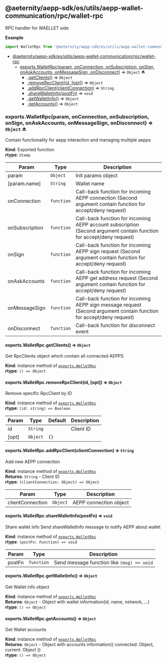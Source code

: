 <a id="module_@aeternity/aepp-sdk/es/utils/aepp-wallet-communication/rpc/wallet-rpc"></a>

## @aeternity/aepp-sdk/es/utils/aepp-wallet-communication/rpc/wallet-rpc
RPC handler for WAELLET side

**Example**  
```js
import WalletRpc from '@aeternity/aepp-sdk/es/utils/aepp-wallet-communication/rpc/wallet-rpc'
```

* [@aeternity/aepp-sdk/es/utils/aepp-wallet-communication/rpc/wallet-rpc](#module_@aeternity/aepp-sdk/es/utils/aepp-wallet-communication/rpc/wallet-rpc)
    * [exports.WalletRpc(param, onConnection, onSubscription, onSign, onAskAccounts, onMessageSign, onDisconnect)](#exp_module_@aeternity/aepp-sdk/es/utils/aepp-wallet-communication/rpc/wallet-rpc--exports.WalletRpc) ⇒ `Object` ⏏
        * [.getClients()](#module_@aeternity/aepp-sdk/es/utils/aepp-wallet-communication/rpc/wallet-rpc--exports.WalletRpc+getClients) ⇒ `Object`
        * [.removeRpcClient(id, [opt])](#module_@aeternity/aepp-sdk/es/utils/aepp-wallet-communication/rpc/wallet-rpc--exports.WalletRpc+removeRpcClient) ⇒ `Object`
        * [.addRpcClient(clientConnection)](#module_@aeternity/aepp-sdk/es/utils/aepp-wallet-communication/rpc/wallet-rpc--exports.WalletRpc+addRpcClient) ⇒ `String`
        * [.shareWalletInfo(postFn)](#module_@aeternity/aepp-sdk/es/utils/aepp-wallet-communication/rpc/wallet-rpc--exports.WalletRpc+shareWalletInfo) ⇒ `void`
        * [.getWalletInfo()](#module_@aeternity/aepp-sdk/es/utils/aepp-wallet-communication/rpc/wallet-rpc--exports.WalletRpc+getWalletInfo) ⇒ `Object`
        * [.getAccounts()](#module_@aeternity/aepp-sdk/es/utils/aepp-wallet-communication/rpc/wallet-rpc--exports.WalletRpc+getAccounts) ⇒ `Object`

<a id="exp_module_@aeternity/aepp-sdk/es/utils/aepp-wallet-communication/rpc/wallet-rpc--exports.WalletRpc"></a>

### exports.WalletRpc(param, onConnection, onSubscription, onSign, onAskAccounts, onMessageSign, onDisconnect) ⇒ `Object` ⏏
Contain functionality for aepp interaction and managing multiple aepps

**Kind**: Exported function  
**rtype**: `Stamp`

| Param | Type | Description |
| --- | --- | --- |
| param | `Object` | Init params object |
| [param.name] | `String` | Wallet name |
| onConnection | `function` | Call-back function for incoming AEPP connection (Second argument contain function for accept/deny request) |
| onSubscription | `function` | Call-back function for incoming AEPP account subscription (Second argument contain function for accept/deny request) |
| onSign | `function` | Call-back function for incoming AEPP sign request (Second argument contain function for accept/deny request) |
| onAskAccounts | `function` | Call-back function for incoming AEPP get address request (Second argument contain function for accept/deny request) |
| onMessageSign | `function` | Call-back function for incoming AEPP sign message request (Second argument contain function for accept/deny request) |
| onDisconnect | `function` | Call-back function for disconnect event |

<a id="module_@aeternity/aepp-sdk/es/utils/aepp-wallet-communication/rpc/wallet-rpc--exports.WalletRpc+getClients"></a>

#### exports.WalletRpc.getClients() ⇒ `Object`
Get RpcClients object which contain all connected AEPPS

**Kind**: instance method of [`exports.WalletRpc`](#exp_module_@aeternity/aepp-sdk/es/utils/aepp-wallet-communication/rpc/wallet-rpc--exports.WalletRpc)  
**rtype**: `() => Object`
<a id="module_@aeternity/aepp-sdk/es/utils/aepp-wallet-communication/rpc/wallet-rpc--exports.WalletRpc+removeRpcClient"></a>

#### exports.WalletRpc.removeRpcClient(id, [opt]) ⇒ `Object`
Remove specific RpcClient by ID

**Kind**: instance method of [`exports.WalletRpc`](#exp_module_@aeternity/aepp-sdk/es/utils/aepp-wallet-communication/rpc/wallet-rpc--exports.WalletRpc)  
**rtype**: `(id: string) => Boolean`

| Param | Type | Default | Description |
| --- | --- | --- | --- |
| id | `String` |  | Client ID |
| [opt] | `Object` | <code>{}</code> |  |

<a id="module_@aeternity/aepp-sdk/es/utils/aepp-wallet-communication/rpc/wallet-rpc--exports.WalletRpc+addRpcClient"></a>

#### exports.WalletRpc.addRpcClient(clientConnection) ⇒ `String`
Add new AEPP connection

**Kind**: instance method of [`exports.WalletRpc`](#exp_module_@aeternity/aepp-sdk/es/utils/aepp-wallet-communication/rpc/wallet-rpc--exports.WalletRpc)  
**Returns**: `String` - Client ID  
**rtype**: `(clientConnection: Object) => Object`

| Param | Type | Description |
| --- | --- | --- |
| clientConnection | `Object` | AEPP connection object |

<a id="module_@aeternity/aepp-sdk/es/utils/aepp-wallet-communication/rpc/wallet-rpc--exports.WalletRpc+shareWalletInfo"></a>

#### exports.WalletRpc.shareWalletInfo(postFn) ⇒ `void`
Share wallet info
Send shareWalletInfo message to notify AEPP about wallet

**Kind**: instance method of [`exports.WalletRpc`](#exp_module_@aeternity/aepp-sdk/es/utils/aepp-wallet-communication/rpc/wallet-rpc--exports.WalletRpc)  
**rtype**: `(postFn: Function) => void`

| Param | Type | Description |
| --- | --- | --- |
| postFn | `function` | Send message function like `(msg) => void` |

<a id="module_@aeternity/aepp-sdk/es/utils/aepp-wallet-communication/rpc/wallet-rpc--exports.WalletRpc+getWalletInfo"></a>

#### exports.WalletRpc.getWalletInfo() ⇒ `Object`
Get Wallet info object

**Kind**: instance method of [`exports.WalletRpc`](#exp_module_@aeternity/aepp-sdk/es/utils/aepp-wallet-communication/rpc/wallet-rpc--exports.WalletRpc)  
**Returns**: `Object` - Object with wallet information(id, name, network, ...)  
**rtype**: `() => Object`
<a id="module_@aeternity/aepp-sdk/es/utils/aepp-wallet-communication/rpc/wallet-rpc--exports.WalletRpc+getAccounts"></a>

#### exports.WalletRpc.getAccounts() ⇒ `Object`
Get Wallet accounts

**Kind**: instance method of [`exports.WalletRpc`](#exp_module_@aeternity/aepp-sdk/es/utils/aepp-wallet-communication/rpc/wallet-rpc--exports.WalletRpc)  
**Returns**: `Object` - Object with accounts information({ connected: Object, current: Object })  
**rtype**: `() => Object`
